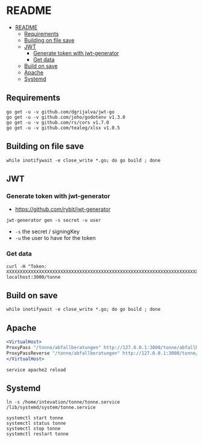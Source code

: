 # README

- [README](#readme)
  - [Requirements](#requirements)
  - [Building on file save](#building-on-file-save)
  - [JWT](#jwt)
    - [Generate token with jwt-generator](#generate-token-with-jwt-generator)
    - [Get data](#get-data)
  - [Build on save](#build-on-save)
  - [Apache](#apache)
  - [Systemd](#systemd)

## Requirements

```shell
go get -u -v github.com/dgrijalva/jwt-go
go get -u -v github.com/joho/godotenv v1.3.0
go get -u -v github.com/rs/cors v1.7.0
go get -u -v github.com/tealeg/xlsx v1.0.5
```

## Building on file save

```shell
while inotifywait -e close_write *.go; do go build ; done
```

## JWT

### Generate token with jwt-generator

- <https://github.com/rybit/jwt-generator>

```shell
jwt-generator gen -s secret -u user
```

- `-s` the secret / signingKey
- `-u` the user to have for the token

### Get data

```shell
curl -H "Token: XXXXXXXXXXXXXXXXXXXXXXXXXXXXXXXXXXXXXXXXXXXXXXXXXXXXXXXXXXXXXXXXXXXXXXXXXXXXXXXXXXXXXXXXXXXXXXXXXXXXXXXXXXXXXXXXXXXXXXXXXXXXXXXXXXXXXXXXXXXXXXXXXXXXXXXXXXXX" localhost:3000/tonne
```

## Build on save

```shell
while inotifywait -e close_write *.go; do go build ; done
```

## Apache

```apache
<VirtualHost>
ProxyPass "/tonne/abfallberatungen" http://127.0.0.1:3000/tonne/abfallberatungen
ProxyPassReverse "/tonne/abfallberatungen" http://127.0.0.1:3000/tonne/abfallberatungen
</VirtualHost>
```

```shell
service apache2 reload
```

## Systemd

```shell
ln -s /home/intevation/tonne/tonne.service /lib/systemd/system/tonne.service
```

```shell
systemctl start tonne
systemctl status tonne
systemctl stop tonne
systemctl restart tonne
```
